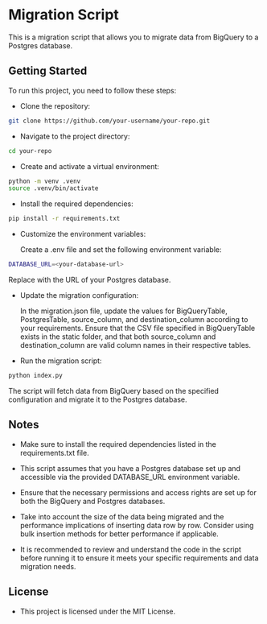 # Migration Script

This is a migration script that allows you to migrate data from BigQuery to a Postgres database.

## Getting Started

To run this project, you need to follow these steps:

- Clone the repository:

```bash
git clone https://github.com/your-username/your-repo.git
```

- Navigate to the project directory:

```bash
cd your-repo
```

- Create and activate a virtual environment:

```bash
python -m venv .venv
source .venv/bin/activate
```

- Install the required dependencies:

```bash
pip install -r requirements.txt
```

- Customize the environment variables:

  Create a .env file and set the following environment variable:

```bash
DATABASE_URL=<your-database-url>
```

Replace <your-database-url> with the URL of your Postgres database.

- Update the migration configuration:

  In the migration.json file, update the values for BigQueryTable, PostgresTable, source_column, and destination_column according to your requirements. Ensure that the CSV file specified in BigQueryTable exists in the static folder, and that both source_column and destination_column are valid column names in their respective tables.

- Run the migration script:

```bash
python index.py
```

The script will fetch data from BigQuery based on the specified configuration and migrate it to the Postgres database.

## Notes

- Make sure to install the required dependencies listed in the requirements.txt file.

- This script assumes that you have a Postgres database set up and accessible via the provided DATABASE_URL environment variable.

- Ensure that the necessary permissions and access rights are set up for both the BigQuery and Postgres databases.

- Take into account the size of the data being migrated and the performance implications of inserting data row by row. Consider using bulk insertion methods for better performance if applicable.

- It is recommended to review and understand the code in the script before running it to ensure it meets your specific requirements and data migration needs.

## License

- This project is licensed under the MIT License.
